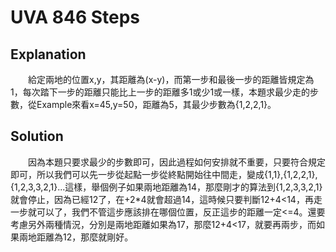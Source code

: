# UVA 846 Steps
## Explanation
　　給定兩地的位置x,y，其距離為(x-y)，而第一步和最後一步的距離皆規定為1，每次踏下一步的距離只能比上一步的距離多1或少1或一樣，本題求最少走的步數，從Example來看x=45,y=50，距離為5，其最少步數為{1,2,2,1}。

## Solution
　　因為本題只要求最少的步數即可，因此過程如何安排就不重要，只要符合規定即可，所以我們可以先一步從起點一步從終點開始往中間走，變成{1,1},{1,2,2,1},{1,2,3,3,2,1}...這樣，舉個例子如果兩地距離為14，那麼剛才的算法到{1,2,3,3,2,1}就會停止，因為已經12了，在+2*4就會超過14，這時候只要判斷12+4<14，再走一步就可以了，我們不管這步應該排在哪個位置，反正這步的距離一定<=4。還要考慮另外兩種情況，分別是兩地距離如果為17，那麼12+4<17，就要再兩步，而如果兩地距離為12，那麼就剛好。